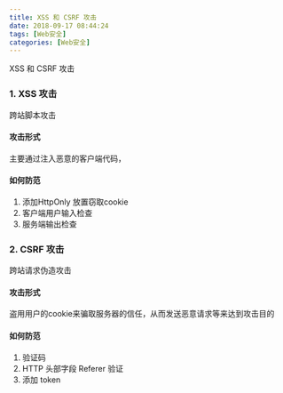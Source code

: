 ```yaml
---
title: XSS 和 CSRF 攻击
date: 2018-09-17 08:44:24
tags: [Web安全]
categories: [Web安全]
---
```


XSS 和 CSRF 攻击

### 1. XSS 攻击

跨站脚本攻击

#### 攻击形式

主要通过注入恶意的客户端代码，

#### 如何防范

1. 添加HttpOnly 放置窃取cookie
2. 客户端用户输入检查
3. 服务端输出检查



### 2. CSRF 攻击

跨站请求伪造攻击

#### 攻击形式

盗用用户的cookie来骗取服务器的信任，从而发送恶意请求等来达到攻击目的

#### 如何防范

1. 验证码
2. HTTP 头部字段 Referer 验证
3. 添加 token